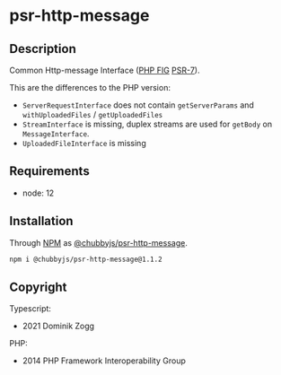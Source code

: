 # psr-http-message

## Description

Common Http-message Interface ([PHP FIG][2] [PSR-7][3]).

This are the differences to the PHP version:
 * `ServerRequestInterface` does not contain `getServerParams` and `withUploadedFiles` / `getUploadedFiles`
 * `StreamInterface` is missing, duplex streams are used for `getBody` on `MessageInterface`.
 * `UploadedFileInterface` is missing

## Requirements

 * node: 12

## Installation

Through [NPM](https://www.npmjs.com) as [@chubbyjs/psr-http-message][1].

```sh
npm i @chubbyjs/psr-http-message@1.1.2
```

## Copyright

Typescript:
 * 2021 Dominik Zogg

PHP:
 * 2014 PHP Framework Interoperability Group

[1]: https://www.npmjs.com/package/@chubbyjs/psr-http-message

[2]: https://www.php-fig.org/
[3]: https://www.php-fig.org/psr/psr-7/
